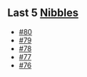 ## Last 5 [Nibbles](https://nibbles.dev)
<!-- NIBBLE:START -->
- [#80](https://www.nibbles.dev/p/80)
- [#79](https://www.nibbles.dev/p/79)
- [#78](https://www.nibbles.dev/p/78)
- [#77](https://www.nibbles.dev/p/77)
- [#76](https://www.nibbles.dev/p/76)
<!-- NIBBLE:END -->
